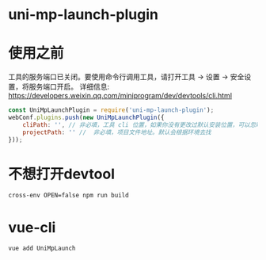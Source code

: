 # uni-mp-launch-plugin

# 使用之前

工具的服务端口已关闭。要使用命令行调用工具，请打开工具 -> 设置 -> 安全设置，将服务端口开启。
详细信息: https://developers.weixin.qq.com/miniprogram/dev/devtools/cli.html

```javascript
const UniMpLaunchPlugin = require('uni-mp-launch-plugin');
webConf.plugins.push(new UniMpLaunchPlugin({
    cliPath: '', // 非必填，工具 cli 位置，如果你没有更改过默认安装位置，可以忽略此项
    projectPath: '' //  非必填，项目文件地址。默认会根据环境去找
}));
```

# 不想打开devtool

```sh
cross-env OPEN=false npm run build
```

# vue-cli

```sh
vue add UniMpLaunch
```